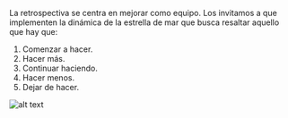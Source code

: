 La retrospectiva se centra en mejorar como equipo. Los invitamos a que implementen la
dinámica de la estrella de mar que busca resaltar aquello que hay que:
1. Comenzar a hacer.
2. Hacer más.
3. Continuar haciendo.
4. Hacer menos.
5. Dejar de hacer.


![alt text](https://trello.com/1/cards/62cf1b87c6d16256f0698c97/attachments/62cf3874b361c45e662c587e/previews/62cf3875b361c45e662c5885/download/63f55f75-2b0a-4338-add1-a3c2c51ec266.jpg)